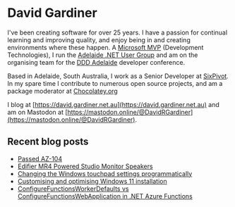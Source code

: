 # David Gardiner

I've been creating software for over 25 years. I have a passion for continual learning and improving quality, and enjoy being in and creating environments where these happen. A [Microsoft MVP](https://mvp.microsoft.com/en-us/PublicProfile/5001655) (Development Technologies), I run the [Adelaide .NET User Group](https://www.adnug.net) and am on the organising team for the [DDD Adelaide](https://www.dddadelaide.com) developer conference.

Based in Adelaide, South Australia, I work as a Senior Developer at [SixPivot](https://www.sixpivot.com.au). In my spare time I contribute to numerous open source projects, and am a package moderator at [Chocolatey.org](https://chocolatey.org)

I blog at [https://david.gardiner.net.au](https://david.gardiner.net.au) and am on Mastodon at [https://mastodon.online/@DavidRGardiner](https://mastodon.online/@DavidRGardiner).

## Recent blog posts

<!--START_SECTION:posts-->
* [Passed AZ-104](https:&#x2F;&#x2F;david.gardiner.net.au&#x2F;2025&#x2F;05&#x2F;az-104)
* [Edifier MR4 Powered Studio Monitor Speakers](https:&#x2F;&#x2F;david.gardiner.net.au&#x2F;2025&#x2F;04&#x2F;edifier-speakers)
* [Changing the Windows touchpad settings programmatically](https:&#x2F;&#x2F;david.gardiner.net.au&#x2F;2025&#x2F;04&#x2F;touchpad-settings)
* [Customising and optimising Windows 11 installation](https:&#x2F;&#x2F;david.gardiner.net.au&#x2F;2025&#x2F;04&#x2F;reinstalling-laptop)
* [ConfigureFunctionsWorkerDefaults vs ConfigureFunctionsWebApplication in .NET Azure Functions](https:&#x2F;&#x2F;david.gardiner.net.au&#x2F;2025&#x2F;04&#x2F;azure-function-isolated)
<!--END_SECTION:posts-->
